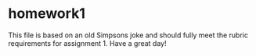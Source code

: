 # homework1
 This file is based on an old Simpsons joke and should fully meet the rubric requirements for assignment 1. Have a great day!
